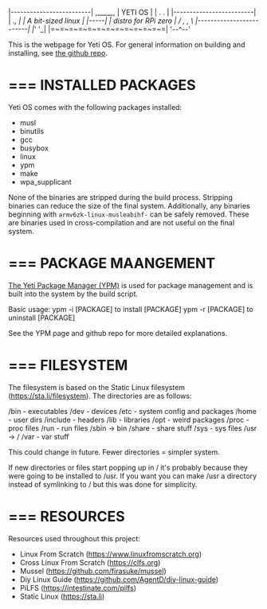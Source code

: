 |-------------------------|     ,_____,
| YETI OS                 |     | . . |
|-------------------------|     | ._, |
| A bit-sized linux       |     |-----|
| distro for RPi zero     |    / ,   , \\
|-------------------------|    |_'   '_|
|=~=~=~=~=~=~=~=~=~=~=~=~=|     '--^--'

This is the webpage for Yeti OS. For general information on building and
installing, see [the github repo](https://github.com/avs-origami/yeti).

=== INSTALLED PACKAGES
======================

Yeti OS comes with the following packages installed:
  - musl
  - binutils
  - gcc
  - busybox
  - linux
  - ypm
  - make
  - wpa_supplicant

None of the binaries are stripped during the build process. Stripping binaries
can reduce the size of the final system. Additionally, any binaries beginning
with `armv6zk-linux-musleabihf-` can be safely removed. These are binaries used
in cross-compilation and are not useful on the final system.

=== PACKAGE MAANGEMENT
======================

[The Yeti Package Manager (YPM)](/projects/ypm) is used for package management and is built into
the system by the build script.

Basic usage:
ypm -i [PACKAGE] to install [PACKAGE]
ypm -r [PACKAGE] to uninstall [PACKAGE]

See the YPM page and github repo for more detailed explanations.

=== FILESYSTEM
==============

The filesystem is based on the Static Linux filesystem
(https://sta.li/filesystem). The directories are as follows:

/bin - executables
/dev - devices
/etc - system config and packages
/home - user dirs
/include - headers
/lib - libraries
/opt - weird packages
/proc - proc files
/run - run files
/sbin -> bin
/share - share stuff
/sys - sys files
/usr -> /
/var - var stuff

This could change in future. Fewer directories = simpler system.

If new directories or files start popping up in / it's probably because they
were going to be installed to /usr. If you want you can make /usr a directory
instead of symlinking to / but this was done for simplicity.

=== RESOURCES
=============

Resources used throughout this project:
  - Linux From Scratch (https://www.linuxfromscratch.org)
  - Cross Linux From Scratch (https://clfs.org)
  - Mussel (https://github.com/firasuke/mussel)
  - Diy Linux Guide (https://github.com/AgentD/diy-linux-guide)
  - PiLFS (https://intestinate.com/pilfs)
  - Static Linux (https://sta.li)

